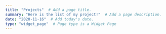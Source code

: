 ```yaml
---
title: "Projects"  # Add a page title.
summary: "Here is the list of my project!"  # Add a page description.
date: "2020-11-16"  # Add today's date.
type: "widget_page"  # Page type is a Widget Page
---
```

